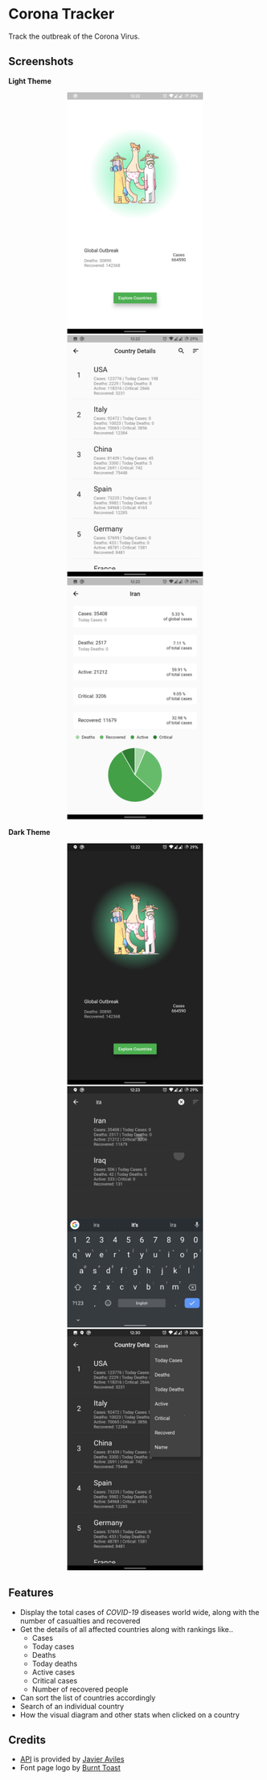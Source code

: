 # Corona Tracker

Track the outbreak of the Corona Virus.

## Screenshots

**Light Theme**

<p align="center">
    <img src="assets/pictures/Shot1.png" height="480" width="270" hspace="10">
    <img src="assets/pictures/Shot2.png" height="480" width="270" hspace="10">
    <img src="assets/pictures/Shot3.png" height="480" width="270" hspace="10">
</p>

**Dark Theme**

<p align="center">
    <img src="assets/pictures/Shot4.png" height="480" width="270" hspace="10">
    <img src="assets/pictures/Shot5.png" height="480" width="270" hspace="10">
    <img src="assets/pictures/Shot6.png" height="480" width="270" hspace="10">
</p>

## Features
- Display the total cases of *COVID-19* diseases world wide, along with
  the number of casualties and recovered
- Get the details of all affected countries along with rankings like..
  - Cases
  - Today cases
  - Deaths
  - Today deaths
  - Active cases
  - Critical cases
  - Number of recovered people
- Can sort the list of countries accordingly
- Search of an individual country
- How the visual diagram and other stats when clicked on a country
## Credits
- [API](https://github.com/javieraviles/covidAPI) is provided by [Javier
  Aviles](https://github.com/javieraviles)
- Font page logo by [Burnt Toast](https://dribbble.com/BurntToast)
